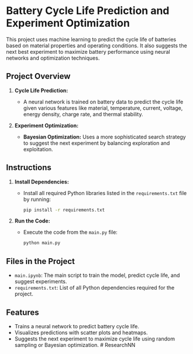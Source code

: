 # Battery Cycle Life Prediction and Experiment Optimization

This project uses machine learning to predict the cycle life of batteries based on material properties and operating conditions. It also suggests the next best experiment to maximize battery performance using neural networks and optimization techniques.

## Project Overview

1. **Cycle Life Prediction:**
   - A neural network is trained on battery data to predict the cycle life given various features like material, temperature, current, voltage, energy density, charge rate, and thermal stability.

2. **Experiment Optimization:**
   - **Bayesian Optimization:** Uses a more sophisticated search strategy to suggest the next experiment by balancing exploration and exploitation.

## Instructions

1. **Install Dependencies:**
   - Install all required Python libraries listed in the `requirements.txt` file by running:
     ```bash
     pip install -r requirements.txt
     ```

2. **Run the Code:**
   - Execute the code from the `main.py` file:
     ```bash
     python main.py
     ```

## Files in the Project

- `main.ipynb`: The main script to train the model, predict cycle life, and suggest experiments.
- `requirements.txt`: List of all Python dependencies required for the project.

## Features

- Trains a neural network to predict battery cycle life.
- Visualizes predictions with scatter plots and heatmaps.
- Suggests the next experiment to maximize cycle life using random sampling or Bayesian optimization.
#   R e s e a r c h N N  
 